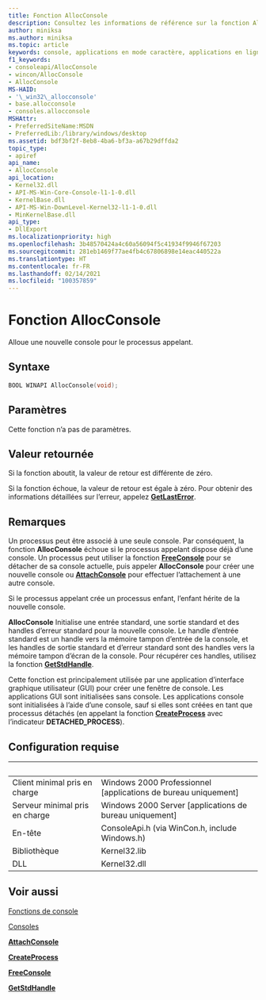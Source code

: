 ```yaml
---
title: Fonction AllocConsole
description: Consultez les informations de référence sur la fonction AllocConsole, qui alloue une nouvelle console pour le processus appelant.
author: miniksa
ms.author: miniksa
ms.topic: article
keywords: console, applications en mode caractère, applications en ligne de commande, applications de terminal, API console
f1_keywords:
- consoleapi/AllocConsole
- wincon/AllocConsole
- AllocConsole
MS-HAID:
- '\_win32\_allocconsole'
- base.allocconsole
- consoles.allocconsole
MSHAttr:
- PreferredSiteName:MSDN
- PreferredLib:/library/windows/desktop
ms.assetid: bdf3bf2f-8eb8-4ba6-bf3a-a67b29dffda2
topic_type:
- apiref
api_name:
- AllocConsole
api_location:
- Kernel32.dll
- API-MS-Win-Core-Console-l1-1-0.dll
- KernelBase.dll
- API-MS-Win-DownLevel-Kernel32-l1-1-0.dll
- MinKernelBase.dll
api_type:
- DllExport
ms.localizationpriority: high
ms.openlocfilehash: 3b48570424a4c60a56094f5c41934f9946f67203
ms.sourcegitcommit: 281eb1469f77ae4fb4c67806898e14eac440522a
ms.translationtype: HT
ms.contentlocale: fr-FR
ms.lasthandoff: 02/14/2021
ms.locfileid: "100357859"
---
```

# <a name="allocconsole-function"></a>Fonction AllocConsole

Alloue une nouvelle console pour le processus appelant.

## <a name="syntax"></a>Syntaxe

```C
BOOL WINAPI AllocConsole(void);
```

## <a name="parameters"></a>Paramètres

Cette fonction n’a pas de paramètres.

## <a name="return-value"></a>Valeur retournée

Si la fonction aboutit, la valeur de retour est différente de zéro.

Si la fonction échoue, la valeur de retour est égale à zéro. Pour obtenir des informations détaillées sur l’erreur, appelez [**GetLastError**](/windows/win32/api/errhandlingapi/nf-errhandlingapi-getlasterror).

## <a name="remarks"></a>Remarques

Un processus peut être associé à une seule console. Par conséquent, la fonction **AllocConsole** échoue si le processus appelant dispose déjà d’une console. Un processus peut utiliser la fonction [**FreeConsole**](freeconsole.md) pour se détacher de sa console actuelle, puis appeler **AllocConsole** pour créer une nouvelle console ou [**AttachConsole**](attachconsole.md) pour effectuer l’attachement à une autre console.

Si le processus appelant crée un processus enfant, l’enfant hérite de la nouvelle console.

**AllocConsole** Initialise une entrée standard, une sortie standard et des handles d’erreur standard pour la nouvelle console. Le handle d’entrée standard est un handle vers la mémoire tampon d’entrée de la console, et les handles de sortie standard et d’erreur standard sont des handles vers la mémoire tampon d’écran de la console. Pour récupérer ces handles, utilisez la fonction [**GetStdHandle**](getstdhandle.md).

Cette fonction est principalement utilisée par une application d’interface graphique utilisateur (GUI) pour créer une fenêtre de console. Les applications GUI sont initialisées sans console. Les applications console sont initialisées à l’aide d’une console, sauf si elles sont créées en tant que processus détachés (en appelant la fonction [**CreateProcess**](/windows/win32/api/processthreadsapi/nf-processthreadsapi-createprocessa) avec l’indicateur **DETACHED\_PROCESS**).

## <a name="requirements"></a>Configuration requise

| &nbsp; | &nbsp; |
|-|-|
| Client minimal pris en charge | Windows 2000 Professionnel \[applications de bureau uniquement\] |
| Serveur minimal pris en charge | Windows 2000 Server \[applications de bureau uniquement\] |
| En-tête | ConsoleApi.h (via WinCon.h, include Windows.h) |
| Bibliothèque | Kernel32.lib |
| DLL | Kernel32.dll |

## <a name="see-also"></a>Voir aussi

[Fonctions de console](console-functions.md)

[Consoles](consoles.md)

[**AttachConsole**](attachconsole.md)

[**CreateProcess**](/windows/win32/api/processthreadsapi/nf-processthreadsapi-createprocessa)

[**FreeConsole**](freeconsole.md)

[**GetStdHandle**](getstdhandle.md)